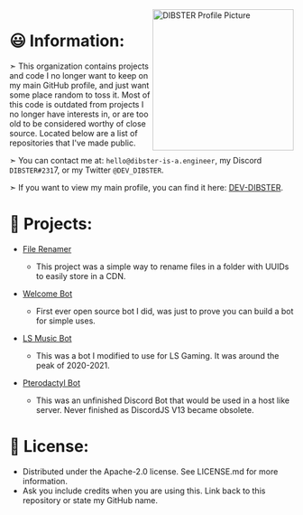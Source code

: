 <!-- ![DIBSTER Archives](/Assets/Images/DIBSTER Archives.png) -->

<img src="https://dibster.live/Assets/DIBSTER-2.png" alt="DIBSTER Profile Picture" width="250" align="right"/>

# 😃 Information:

➣ This organization contains projects and code I no longer want to keep on my main GitHub profile, and just want some place random to toss it. Most of this code is outdated from projects I no longer have interests in, or are too old to be considered worthy of close source. Located below are a list of repositories that I've made public.

➣ You can contact me at: `hello@dibster-is-a.engineer`, my Discord `DIBSTER#231`7, or my Twitter `@DEV_DIBSTER`.

➣ If you want to view my main profile, you can find it here: [DEV-DIBSTER](https://github.com/DEV-DIBSTER).

# 📜 Projects:

- [File Renamer](https://github.com/DIBSTER-Archives/Files-In-Folder-Renamer)
  - This project was a simple way to rename files in a folder with UUIDs to easily store in a CDN.

- [Welcome Bot](https://github.com/DIBSTER-Archives/Welcome-Bot)
  - First ever open source bot I did, was just to prove you can build a bot for simple uses.

- [LS Music Bot](https://github.com/DIBSTER-Archives/LS-Music-Bot)
  - This was a bot I modified to use for LS Gaming. It was around the peak of 2020-2021.

- [Pterodactyl Bot](https://github.com/DIBSTER-Archives/Public-Pterodactyl-Discord-Bot)
  - This was an unfinished Discord Bot that would be used in a host like server. Never finished as DiscordJS V13 became obsolete. 

# 🔐 License:
- Distributed under the Apache-2.0 license. See LICENSE.md for more information.
- Ask you include credits when you are using this. Link back to this repository or state my GitHub name.
